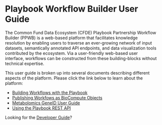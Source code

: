 # Playbook Workflow Builder User Guide

The Common Fund Data Ecosystem (CFDE) Playbook Partnership Workflow Builder (PPWB) is a web-based platform that facilitates knowledge resolution by enabling users to traverse an ever-growing network of input datasets, semantically annotated API endpoints, and data visualization tools contributed by the ecosystem. Via a user-friendly web-based user interface, workflows can be constructed from these building-blocks without technical expertise.

This user guide is broken up into several documents describing different aspects of the platform. Please click the link below to learn about the platform:
- [Building Workflows with the Playbook](./workflows.md)
- [Publishing Workfows as BioCompute Objects](./biocompute.md)
- [Metabolomics GeneID User Guide](./geneidconv.md)
- [Using the Playbook REST API](./api.md)

Looking for the [Developer Guide](../index.md)?
